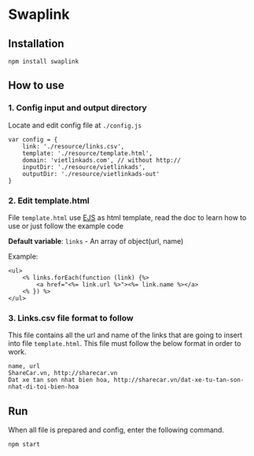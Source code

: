 # Swaplink

## Installation

```
npm install swaplink
```
## How to use
### 1. Config input and output directory
Locate and edit config file at `./config.js`
```
var config = {
    link: './resource/links.csv',
    template: './resource/template.html',
    domain: 'vietlinkads.com', // without http://
    inputDir: './resource/vietlinkads',
    outputDir: './resource/vietlinkads-out'
}
```
### 2. Edit template.html
File `template.html` use [EJS](ejs.co) as html template, read the doc to learn how to use or just follow the example code


**Default variable**: `links` - An array of object(url, name)

Example:
```
<ul>
    <% links.forEach(function (link) {%>
        <a href="<%= link.url %>"><%= link.name %></a>
    <% }) %>
</ul>
```

### 3. Links.csv file format to follow
This file contains all the url and name of the links that are going to insert into file `template.html`. This file must follow the below format in order to work.
```
name, url
ShareCar.vn, http://sharecar.vn
Dat xe tan son nhat bien hoa, http://sharecar.vn/dat-xe-tu-tan-son-nhat-di-toi-bien-hoa
```

## Run
When all file is prepared and config, enter the following command.
```
npm start
```
